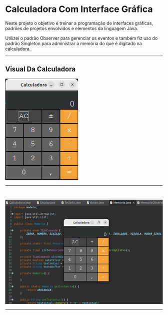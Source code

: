 # Calculadora Com Interface Gráfica

<p>
Neste projeto o objetivo é treinar a programação de interfaces gráficas, padrões de projetos envolvidos e elementos da linguagem Java. 
</p>

<p>
  Utilizei o padrão Observer para gerenciar os eventos e também fiz uso do padrão Singleton para administrar a memória do que é digitado na calculadora. 
</p>
<hr>

## Visual Da Calculadora

<p>
  <img src = "https://github.com/CarlosVinicios99/Calculadora-Com-Interface-Grafica/blob/main/imagens/calculadora_imagem_fechada.png?raw=true" alt = "Imagem fechada da calculadora">
</p>
<hr>
<br>

<p>
  <img src = "https://github.com/CarlosVinicios99/Calculadora-Com-Interface-Grafica/blob/main/imagens/calculadora_imagem_panoramica.png?raw=true" alt = "Imagem panoramica da calculadora">
</p>
<hr>
<br>

